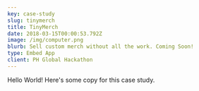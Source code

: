 ```yaml
---
key: case-study
slug: tinymerch
title: TinyMerch
date: 2018-03-15T00:00:53.792Z
image: /img/computer.png
blurb: Sell custom merch without all the work. Coming Soon!
type: Embed App
client: PH Global Hackathon
---
```


Hello World! Here's some copy for this case study.
